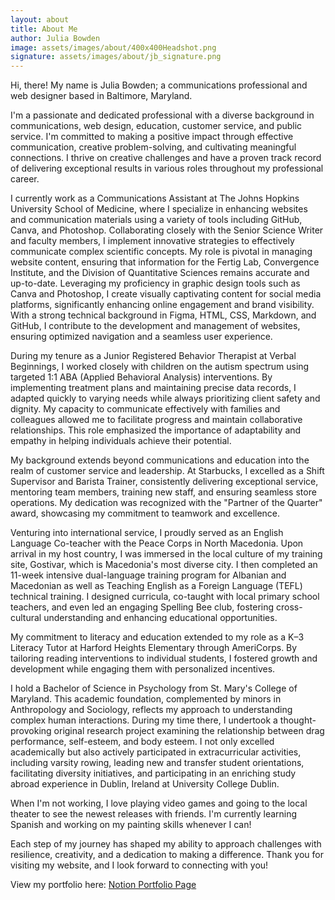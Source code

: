 ```yaml
---
layout: about
title: About Me
author: Julia Bowden
image: assets/images/about/400x400Headshot.png
signature: assets/images/about/jb_signature.png
---
```




Hi, there! My name is Julia Bowden; a communications professional and web designer based in Baltimore, Maryland.

I'm a passionate and dedicated professional with a diverse background in communications, web design, education, customer service, and public service. I'm committed to making a positive impact through effective communication, creative problem-solving, and cultivating meaningful connections. I thrive on creative challenges and have a proven track record of delivering exceptional results in various roles throughout my professional career.

I currently work as a Communications Assistant at The Johns Hopkins University School of Medicine, where I specialize in enhancing websites and communication materials using a variety of tools including GitHub, Canva, and Photoshop. Collaborating closely with the Senior Science Writer and faculty members, I implement innovative strategies to effectively communicate complex scientific concepts. My role is pivotal in managing website content, ensuring that information for the Fertig Lab, Convergence Institute, and the Division of Quantitative Sciences remains accurate and up-to-date. Leveraging my proficiency in graphic design tools such as Canva and Photoshop, I create visually captivating content for social media platforms, significantly enhancing online engagement and brand visibility. With a strong technical background in Figma, HTML, CSS, Markdown, and GitHub, I contribute to the development and management of websites, ensuring optimized navigation and a seamless user experience.

During my tenure as a Junior Registered Behavior Therapist at Verbal Beginnings, I worked closely with children on the autism spectrum using targeted 1:1 ABA (Applied Behavioral Analysis) interventions. By implementing treatment plans and maintaining precise data records, I adapted quickly to varying needs while always prioritizing client safety and dignity. My capacity to communicate effectively with families and colleagues allowed me to facilitate progress and maintain collaborative relationships. This role emphasized the importance of adaptability and empathy in helping individuals achieve their potential.

My background extends beyond communications and education into the realm of customer service and leadership. At Starbucks, I excelled as a Shift Supervisor and Barista Trainer, consistently delivering exceptional service, mentoring team members, training new staff, and ensuring seamless store operations. My dedication was recognized with the "Partner of the Quarter" award, showcasing my commitment to teamwork and excellence.

Venturing into international service, I proudly served as an English Language Co-teacher with the Peace Corps in North Macedonia. Upon arrival in my host country, I was immersed in the local culture of my training site, Gostivar, which is Macedonia's most diverse city. I then completed an 11-week intensive dual-language training program for Albanian and Macedonian as well as Teaching English as a Foreign Language (TEFL) technical training. I designed curricula, co-taught with local primary school teachers, and even led an engaging Spelling Bee club, fostering cross-cultural understanding and enhancing educational opportunities.

My commitment to literacy and education extended to my role as a K–3 Literacy Tutor at Harford Heights Elementary through AmeriCorps. By tailoring reading interventions to individual students, I fostered growth and development while engaging them with personalized incentives.

I hold a Bachelor of Science in Psychology from St. Mary's College of Maryland. This academic foundation, complemented by minors in Anthropology and Sociology, reflects my approach to understanding complex human interactions. During my time there, I undertook a thought-provoking original research project examining the relationship between drag performance, self-esteem, and body esteem. I not only excelled academically but also actively participated in extracurricular activities, including varsity rowing, leading new and transfer student orientations, facilitating diversity initiatives, and participating in an enriching study abroad experience in Dublin, Ireland at University College Dublin.

When I'm not working, I love playing video games and going to the local theater to see the newest releases with friends. I'm currently learning Spanish and working on my painting skills whenever I can!

Each step of my journey has shaped my ability to approach challenges with resilience, creativity, and a dedication to making a difference. Thank you for visiting my website, and I look forward to connecting with you!

View my portfolio here: <a href="https://www.notion.so/juliambowden/Julia-Bowden-s-Portfolio-33390756769d4e8da59bdcc24db1ac23" target="_blank">Notion Portfolio Page</a>
